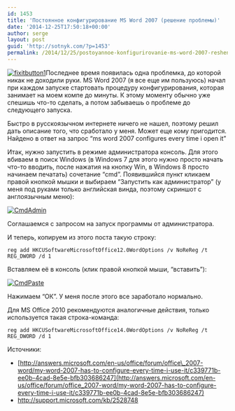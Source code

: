 ```yaml
---
id: 1453
title: 'Постоянное конфигурирование MS Word 2007 (решение проблемы)'
date: '2014-12-25T17:50:18+00:00'
author: serge
layout: post
guid: 'http://sotnyk.com/?p=1453'
permalink: /2014/12/25/postoyannoe-konfigurirovanie-ms-word-2007-reshenie-problemyi/
---
```


[![fixitbutton1](https://sotnyk.github.io/wp-content/uploads/2014/12/fixitbutton1.jpg)](https://sotnyk.github.io/wp-content/uploads/2014/12/fixitbutton1.jpg)Последнее время появилась одна проблемка, до которой никак не доходили руки. MS Word 2007 (я все еще им пользуюсь) начал при каждом запуске стартовать процедуру конфигурирования, которая занимает на моем компе до минуты. К этому моменту обычно уже спешишь что-то сделать, а потом забываешь о проблеме до следующего запуска.

Быстро в русскоязычном интернете ничего не нашел, поэтому решил дать описание того, что сработало у меня. Может еще кому пригодится. Найдено в ответ на запрос “ms word 2007 configures every time i open it”

Итак, нужно запустить в режиме администратора консоль. Для этого вбиваем в поиск Windows (в Windows 7 для этого нужно просто начать что-то вводить, после нажатия на кнопку Win, в Windows 8 просто начинаем печатать) сочетание “cmd”. Появившийся пункт кликаем правой кнопкой мышки и выбираем “Запустить как администратор” (у меня под руками только английская винда, поэтому скриншот с англоязычным меню):

[![CmdAdmin](https://sotnyk.github.io/wp-content/uploads/2014/12/CmdAdmin1.jpg)](https://sotnyk.github.io/wp-content/uploads/2014/12/CmdAdmin1.jpg)

Соглашаемся с запросом на запуск программы от администратора.

И теперь, копируем из этого поста такую строку:

`reg add HKCUSoftwareMicrosoftOffice12.0WordOptions /v NoReReg /t REG_DWORD /d 1`

Вставляем её в консоль (клик правой кнопкой мыши, “вставить”):

[![CmdPaste](https://sotnyk.github.io/wp-content/uploads/2014/12/CmdPaste-300x152.jpg)](https://sotnyk.github.io/wp-content/uploads/2014/12/CmdPaste.jpg)

Нажимаем “ОК”. У меня после этого все заработало нормально.

Для MS Office 2010 рекомендуются аналогичные действия, только используется такая строка-команда:

`reg add HKCUSoftwareMicrosoftOffice14.0WordOptions /v NoReReg /t REG_DWORD /d 1`

Источники:

- [http://answers.microsoft.com/en-us/office/forum/office\_2007-word/my-word-2007-has-to-configure-every-time-i-use-it/c339771b-ee0b-4cad-8e5e-bfb303686247](http://answers.microsoft.com/en-us/office/forum/office_2007-word/my-word-2007-has-to-configure-every-time-i-use-it/c339771b-ee0b-4cad-8e5e-bfb303686247)
- <http://support.microsoft.com/kb/2528748>